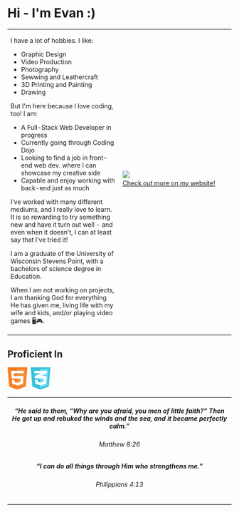 <!--

-->

# Hi - I'm Evan :)

<table>
    <td style="width:50%">
        <body>
            <p> I have a lot of hobbies. I like:</p>
                <ul>
                    <li>Graphic Design</li>
                    <li>Video Production</li>
                    <li>Photography</li>
                    <li>Sewwing and Leathercraft</li>
                    <li>3D Printing and Painting</li>
                    <li>Drawing</li>
                </ul>
            <p>But I'm here because I love coding, too! I am:</p>
            <ul>
                <li>A Full-Stack Web Developer in progress</li>
                <li>Currently going through Coding Dojo</li>
                <li>Looking to find a job in front-end web dev. where I can showcase my creative side</li>
                <li>Capable and enjoy working with back-end just as much</li>
            </ul>           
<p>I’ve worked with many different mediums, and I really love to learn. It is so rewarding to try something new and have it turn out well -  and even when it doesn’t, I can at least say that I’ve tried it!</p>

<p>I am a graduate of the University of Wisconsin Stevens Point, with a bachelors of science degree in Education.</p>

<p>When I am not working on projects, I am thanking God for everything He has given me, living life with my wife and kids, and/or playing video games 🖥️🎮.</p>
<td style="width:50%">
            <img src=./Assets/gallery.gif style="width:500px">
        <div>
            <a href="https://www.evanwiorek.com">Check out more on my website!</a>
            <p> <a href="https://www.figma.com/community/plugin/733025261168520714/Figmotion"></a><p>
        </div>
    </td>
</body>
</table>

<h2>Proficient In</h2>

<img src=./Assets/languages/html.png alt="HTML" height=50px/>&nbsp;&nbsp;<img src="./Assets/languages/css.png" alt="CSS" height=50px/>
<!-- need to add javascript, python, GIT, terminal,
APIS
AJAX
CSS
Bootstrap
jQuery--!>

<table>
    <td style="width:50%">
  <h5 align="center"><i>“He said to them, “Why are you afraid, you men of little faith?” Then He got up and rebuked the winds and the sea, and it became perfectly calm.” </i> </h5>
        <h6 align="center">Matthew 8:26</h6>
        <p></p>
        <h5 align="center"><i>“I can do all things through Him who strengthens me.”</i></h5>

  <h6 align="center">Philippians 4:13</h6>
    </td>
    </table>



